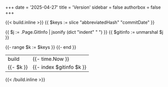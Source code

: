 +++
date = '2025-04-27'
title = 'Version'
sidebar = false
authorbox = false
+++

{{< build.inline >}}
{{ $keys := slice "abbreviatedHash" "commitDate" }}

<!-- Hack - GitInfo to json to dict -->
{{ $j := .Page.GitInfo | jsonify (dict "indent" "  ") }}
{{ $gitinfo :=  unmarshal $j }}
<!-- /Hack -->

<table>
    <tr>
        <td>build</td>
        <td>{{- time.Now }}</td>
    </tr>
    {{- range $k := $keys }}
    <tr>
        <td>{{- $k }}</td>
        <td>{{- index $gitinfo $k }}</td>
    </tr>
    {{- end }}
</table>
{{< /build.inline >}}
